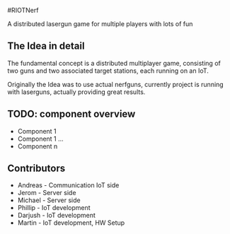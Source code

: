 #RIOTNerf

A distributed lasergun game for multiple players with lots of fun

## The Idea in detail

The fundamental concept is a distributed multiplayer game, consisting of two 
guns and two associated target stations, each running on an IoT.

Originally the Idea was to use actual nerfguns, currently project is running with laserguns, actually providing great 
results.

## TODO: component overview
* Component 1
* Component 1
...
* Component n
## Contributors

* Andreas - Communication IoT side
* Jerom   - Server side
* Michael - Server side
* Phillip - IoT development
* Darjush - IoT development
* Martin  - IoT development, HW Setup
